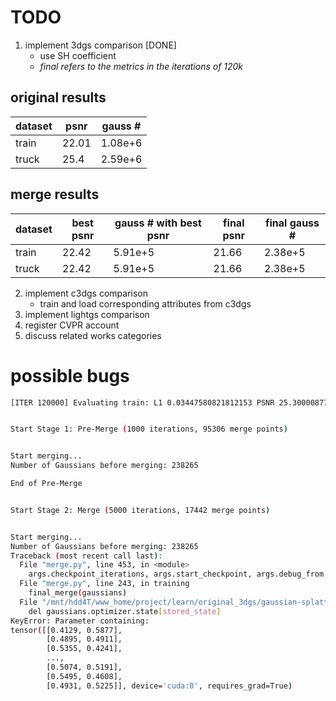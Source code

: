 # TODO
1. implement 3dgs comparison [DONE]
    - use SH coefficient
    - *final refers to the metrics in the iterations of 120k*
## original results
| dataset | psnr | gauss # |
|---------|---------|---------|
| train | 22.01 | 1.08e+6 | 
| truck | 25.4 | 2.59e+6 |
## merge results
| dataset | best psnr | gauss # with best psnr | final psnr | final gauss # |
|---------|---------|---------|---------|---------|
| train | 22.42 | 5.91e+5 | 21.66 | 2.38e+5 |
| truck | 22.42 | 5.91e+5 | 21.66 | 2.38e+5 |
2. implement c3dgs comparison
    - train and load corresponding attributes from c3dgs
3. implement lightgs comparison
4. register CVPR account
5. discuss related works categories

# possible bugs
```sh
[ITER 120000] Evaluating train: L1 0.03447580821812153 PSNR 25.30000877380371


Start Stage 1: Pre-Merge (1000 iterations, 95306 merge points)


Start merging...
Number of Gaussians before merging: 238265

End of Pre-Merge


Start Stage 2: Merge (5000 iterations, 17442 merge points)


Start merging...
Number of Gaussians before merging: 238265
Traceback (most recent call last):
  File "merge.py", line 453, in <module>
    args.checkpoint_iterations, args.start_checkpoint, args.debug_from, args.merge_interval, args.percent_merge, args.percent_pre_merge)
  File "merge.py", line 243, in training
    final_merge(gaussians)
  File "/mnt/hdd4T/www_home/project/learn/original_3dgs/gaussian-splatting/utils/merge_utils.py", line 324, in final_merge
    del gaussians.optimizer.state[stored_state]
KeyError: Parameter containing:
tensor([[0.4129, 0.5877],
        [0.4895, 0.4911],
        [0.5355, 0.4241],
        ...,
        [0.5074, 0.5191],
        [0.5495, 0.4608],
        [0.4931, 0.5225]], device='cuda:0', requires_grad=True)
```